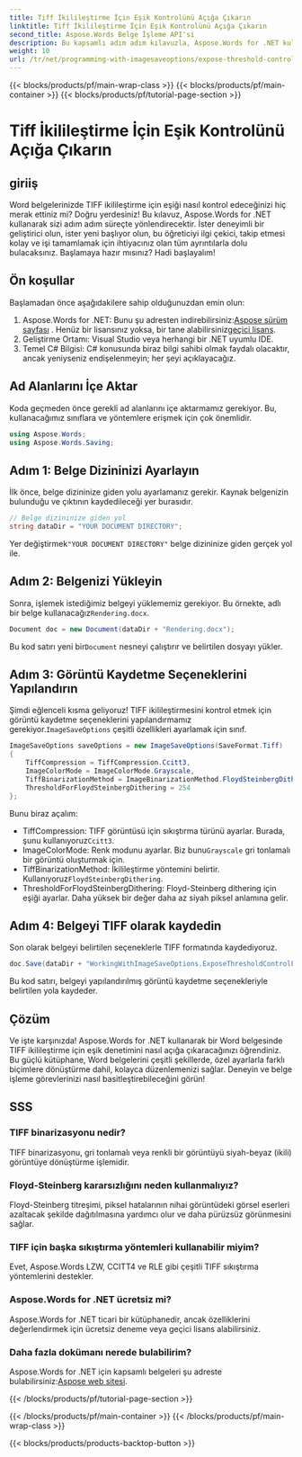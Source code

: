 ```yaml
---
title: Tiff İkilileştirme İçin Eşik Kontrolünü Açığa Çıkarın
linktitle: Tiff İkilileştirme İçin Eşik Kontrolünü Açığa Çıkarın
second_title: Aspose.Words Belge İşleme API'si
description: Bu kapsamlı adım adım kılavuzla, Aspose.Words for .NET kullanarak Word belgelerinde TIFF ikileştirme için eşik denetiminin nasıl açığa çıkarılacağını öğrenin.
weight: 10
url: /tr/net/programming-with-imagesaveoptions/expose-threshold-control-for-tiff-binarization/
---
```


{{< blocks/products/pf/main-wrap-class >}}
{{< blocks/products/pf/main-container >}}
{{< blocks/products/pf/tutorial-page-section >}}

# Tiff İkilileştirme İçin Eşik Kontrolünü Açığa Çıkarın

## giriiş

Word belgelerinizde TIFF ikilileştirme için eşiği nasıl kontrol edeceğinizi hiç merak ettiniz mi? Doğru yerdesiniz! Bu kılavuz, Aspose.Words for .NET kullanarak sizi adım adım süreçte yönlendirecektir. İster deneyimli bir geliştirici olun, ister yeni başlıyor olun, bu öğreticiyi ilgi çekici, takip etmesi kolay ve işi tamamlamak için ihtiyacınız olan tüm ayrıntılarla dolu bulacaksınız. Başlamaya hazır mısınız? Hadi başlayalım!

## Ön koşullar

Başlamadan önce aşağıdakilere sahip olduğunuzdan emin olun:

1.  Aspose.Words for .NET: Bunu şu adresten indirebilirsiniz:[Aspose sürüm sayfası](https://releases.aspose.com/words/net/) . Henüz bir lisansınız yoksa, bir tane alabilirsiniz[geçici lisans](https://purchase.aspose.com/temporary-license/).
2. Geliştirme Ortamı: Visual Studio veya herhangi bir .NET uyumlu IDE.
3. Temel C# Bilgisi: C# konusunda biraz bilgi sahibi olmak faydalı olacaktır, ancak yeniyseniz endişelenmeyin; her şeyi açıklayacağız.

## Ad Alanlarını İçe Aktar

Koda geçmeden önce gerekli ad alanlarını içe aktarmamız gerekiyor. Bu, kullanacağımız sınıflara ve yöntemlere erişmek için çok önemlidir.

```csharp
using Aspose.Words;
using Aspose.Words.Saving;
```

## Adım 1: Belge Dizininizi Ayarlayın

İlk önce, belge dizininize giden yolu ayarlamanız gerekir. Kaynak belgenizin bulunduğu ve çıktının kaydedileceği yer burasıdır.

```csharp
// Belge dizininize giden yol
string dataDir = "YOUR DOCUMENT DIRECTORY";
```

 Yer değiştirmek`"YOUR DOCUMENT DIRECTORY"` belge dizininize giden gerçek yol ile.

## Adım 2: Belgenizi Yükleyin

 Sonra, işlemek istediğimiz belgeyi yüklememiz gerekiyor. Bu örnekte, adlı bir belge kullanacağız`Rendering.docx`.

```csharp
Document doc = new Document(dataDir + "Rendering.docx");
```

 Bu kod satırı yeni bir`Document` nesneyi çalıştırır ve belirtilen dosyayı yükler.

## Adım 3: Görüntü Kaydetme Seçeneklerini Yapılandırın

 Şimdi eğlenceli kısma geliyoruz! TIFF ikilileştirmesini kontrol etmek için görüntü kaydetme seçeneklerini yapılandırmamız gerekiyor.`ImageSaveOptions` çeşitli özellikleri ayarlamak için sınıf.

```csharp
ImageSaveOptions saveOptions = new ImageSaveOptions(SaveFormat.Tiff)
{
    TiffCompression = TiffCompression.Ccitt3,
    ImageColorMode = ImageColorMode.Grayscale,
    TiffBinarizationMethod = ImageBinarizationMethod.FloydSteinbergDithering,
    ThresholdForFloydSteinbergDithering = 254
};
```

Bunu biraz açalım:
-  TiffCompression: TIFF görüntüsü için sıkıştırma türünü ayarlar. Burada, şunu kullanıyoruz`Ccitt3`.
-  ImageColorMode: Renk modunu ayarlar. Biz bunu`Grayscale` gri tonlamalı bir görüntü oluşturmak için.
-  TiffBinarizationMethod: İkilileştirme yöntemini belirtir. Kullanıyoruz`FloydSteinbergDithering`.
- ThresholdForFloydSteinbergDithering: Floyd-Steinberg dithering için eşiği ayarlar. Daha yüksek bir değer daha az siyah piksel anlamına gelir.

## Adım 4: Belgeyi TIFF olarak kaydedin

Son olarak belgeyi belirtilen seçeneklerle TIFF formatında kaydediyoruz.

```csharp
doc.Save(dataDir + "WorkingWithImageSaveOptions.ExposeThresholdControlForTiffBinarization.tiff", saveOptions);
```

Bu kod satırı, belgeyi yapılandırılmış görüntü kaydetme seçenekleriyle belirtilen yola kaydeder.

## Çözüm

Ve işte karşınızda! Aspose.Words for .NET kullanarak bir Word belgesinde TIFF ikilileştirme için eşik denetimini nasıl açığa çıkaracağınızı öğrendiniz. Bu güçlü kütüphane, Word belgelerini çeşitli şekillerde, özel ayarlarla farklı biçimlere dönüştürme dahil, kolayca düzenlemenizi sağlar. Deneyin ve belge işleme görevlerinizi nasıl basitleştirebileceğini görün!

## SSS

### TIFF binarizasyonu nedir?
TIFF binarizasyonu, gri tonlamalı veya renkli bir görüntüyü siyah-beyaz (ikili) görüntüye dönüştürme işlemidir.

### Floyd-Steinberg kararsızlığını neden kullanmalıyız?
Floyd-Steinberg titreşimi, piksel hatalarının nihai görüntüdeki görsel eserleri azaltacak şekilde dağıtılmasına yardımcı olur ve daha pürüzsüz görünmesini sağlar.

### TIFF için başka sıkıştırma yöntemleri kullanabilir miyim?
Evet, Aspose.Words LZW, CCITT4 ve RLE gibi çeşitli TIFF sıkıştırma yöntemlerini destekler.

### Aspose.Words for .NET ücretsiz mi?
Aspose.Words for .NET ticari bir kütüphanedir, ancak özelliklerini değerlendirmek için ücretsiz deneme veya geçici lisans alabilirsiniz.

### Daha fazla dokümanı nerede bulabilirim?
 Aspose.Words for .NET için kapsamlı belgeleri şu adreste bulabilirsiniz:[Aspose web sitesi](https://reference.aspose.com/words/net/).

{{< /blocks/products/pf/tutorial-page-section >}}

{{< /blocks/products/pf/main-container >}}
{{< /blocks/products/pf/main-wrap-class >}}

{{< blocks/products/products-backtop-button >}}
